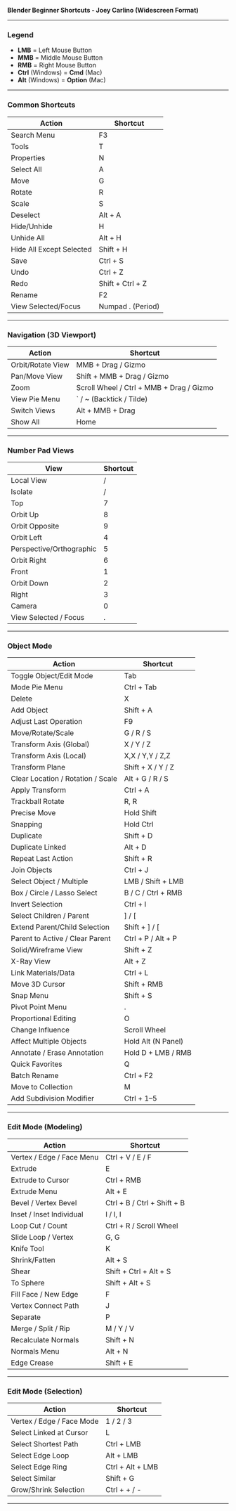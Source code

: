 **Blender Beginner Shortcuts - Joey Carlino (Widescreen Format)**

---

### Legend
- **LMB** = Left Mouse Button
- **MMB** = Middle Mouse Button
- **RMB** = Right Mouse Button
- **Ctrl** (Windows) = **Cmd** (Mac)
- **Alt** (Windows) = **Option** (Mac)

---

### Common Shortcuts
| Action | Shortcut |
|--------|----------|
| Search Menu | F3 |
| Tools | T |
| Properties | N |
| Select All | A |
| Move | G |
| Rotate | R |
| Scale | S |
| Deselect | Alt + A |
| Hide/Unhide | H |
| Unhide All | Alt + H |
| Hide All Except Selected | Shift + H |
| Save | Ctrl + S |
| Undo | Ctrl + Z |
| Redo | Shift + Ctrl + Z |
| Rename | F2 |
| View Selected/Focus | Numpad . (Period) |

---

### Navigation (3D Viewport)
| Action | Shortcut |
|--------|----------|
| Orbit/Rotate View | MMB + Drag / Gizmo |
| Pan/Move View | Shift + MMB + Drag / Gizmo |
| Zoom | Scroll Wheel / Ctrl + MMB + Drag / Gizmo |
| View Pie Menu | ` / ~ (Backtick / Tilde) |
| Switch Views | Alt + MMB + Drag |
| Show All | Home |

---

### Number Pad Views
| View | Shortcut |
|------|----------|
| Local View | / |
| Isolate | / |
| Top | 7 |
| Orbit Up | 8 |
| Orbit Opposite | 9 |
| Orbit Left | 4 |
| Perspective/Orthographic | 5 |
| Orbit Right | 6 |
| Front | 1 |
| Orbit Down | 2 |
| Right | 3 |
| Camera | 0 |
| View Selected / Focus | . |

---

### Object Mode
| Action | Shortcut |
|--------|----------|
| Toggle Object/Edit Mode | Tab |
| Mode Pie Menu | Ctrl + Tab |
| Delete | X |
| Add Object | Shift + A |
| Adjust Last Operation | F9 |
| Move/Rotate/Scale | G / R / S |
| Transform Axis (Global) | X / Y / Z |
| Transform Axis (Local) | X,X / Y,Y / Z,Z |
| Transform Plane | Shift + X / Y / Z |
| Clear Location / Rotation / Scale | Alt + G / R / S |
| Apply Transform | Ctrl + A |
| Trackball Rotate | R, R |
| Precise Move | Hold Shift |
| Snapping | Hold Ctrl |
| Duplicate | Shift + D |
| Duplicate Linked | Alt + D |
| Repeat Last Action | Shift + R |
| Join Objects | Ctrl + J |
| Select Object / Multiple | LMB / Shift + LMB |
| Box / Circle / Lasso Select | B / C / Ctrl + RMB |
| Invert Selection | Ctrl + I |
| Select Children / Parent | ] / [ |
| Extend Parent/Child Selection | Shift + ] / [ |
| Parent to Active / Clear Parent | Ctrl + P / Alt + P |
| Solid/Wireframe View | Shift + Z |
| X-Ray View | Alt + Z |
| Link Materials/Data | Ctrl + L |
| Move 3D Cursor | Shift + RMB |
| Snap Menu | Shift + S |
| Pivot Point Menu | . |
| Proportional Editing | O |
| Change Influence | Scroll Wheel |
| Affect Multiple Objects | Hold Alt (N Panel) |
| Annotate / Erase Annotation | Hold D + LMB / RMB |
| Quick Favorites | Q |
| Batch Rename | Ctrl + F2 |
| Move to Collection | M |
| Add Subdivision Modifier | Ctrl + 1–5 |

---

### Edit Mode (Modeling)
| Action | Shortcut |
|--------|----------|
| Vertex / Edge / Face Menu | Ctrl + V / E / F |
| Extrude | E |
| Extrude to Cursor | Ctrl + RMB |
| Extrude Menu | Alt + E |
| Bevel / Vertex Bevel | Ctrl + B / Ctrl + Shift + B |
| Inset / Inset Individual | I / I, I |
| Loop Cut / Count | Ctrl + R / Scroll Wheel |
| Slide Loop / Vertex | G, G |
| Knife Tool | K |
| Shrink/Fatten | Alt + S |
| Shear | Shift + Ctrl + Alt + S |
| To Sphere | Shift + Alt + S |
| Fill Face / New Edge | F |
| Vertex Connect Path | J |
| Separate | P |
| Merge / Split / Rip | M / Y / V |
| Recalculate Normals | Shift + N |
| Normals Menu | Alt + N |
| Edge Crease | Shift + E |

---

### Edit Mode (Selection)
| Action | Shortcut |
|--------|----------|
| Vertex / Edge / Face Mode | 1 / 2 / 3 |
| Select Linked at Cursor | L |
| Select Shortest Path | Ctrl + LMB |
| Select Edge Loop | Alt + LMB |
| Select Edge Ring | Ctrl + Alt + LMB |
| Select Similar | Shift + G |
| Grow/Shrink Selection | Ctrl + + / - |

---
